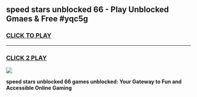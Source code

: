 
## speed stars unblocked 66 - Play Unblocked Gmaes & Free #yqc5g
<h3>
<a href="https://news.freeplayer.one?title=speed_stars_unblocked_66&ref=24F">CLICK TO PLAY</a></h3>
<hr>

<h3>
<a href="https://news.freeplayer.one?title=speed_stars_unblocked_66&ref=24F">CLICK 2 PLAY</a>
  
</h3>

<a href="https://news.freeplayer.one?title=speed_stars_unblocked_66&ref=24F/"><img src="https://clearcache.store/games.png"></a>


**speed stars unblocked 66 games unblocked: Your Gateway to Fun and Accessible Online Gaming**
